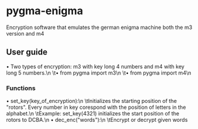 # pygma-enigma
Encryption software that emulates the german enigma machine both the m3 version and m4

## User guide
• Two types of encryption: m3 with key long 4 numbers and m4 with key long 5 numbers.\n
\t• from pygma import m3\n
\t• from pygma import m4\n
### Functions
• set_key(key_of_encryption):\n
\tInitializes the starting position of the "rotors". Every number in key corespond with the position of letters in the alphabet.\n
\tExample: set_key(4321) initializes the start position of the rotors to DCBA.\n
• dec_enc("words"):\n
\tEncrypt or decrypt given words

